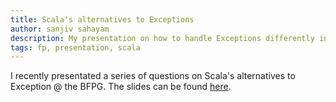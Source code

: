 ```yaml
---
title: Scala's alternatives to Exceptions
author: sanjiv sahayam
description: My presentation on how to handle Exceptions differently in Scala to that of Java.
tags: fp, presentation, scala
---
```


I recently presentated a series of questions on Scala's alternatives to Exception @ the BFPG. The slides can be found [here](http://files.meetup.com/1443989/Scala%27s%20Alternatives%20to%20Exceptions.zip).

